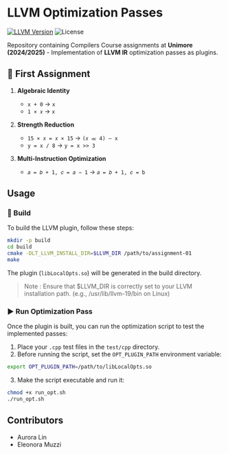 # LLVM Optimization Passes

[![LLVM Version](https://img.shields.io/badge/LLVM-19.1.7-orange.svg)](https://llvm.org/)
![License](https://img.shields.io/badge/License-MIT-blue.svg)

Repository containing Compilers Course assignments at **Unimore (2024/2025)** - Implementation of **LLVM IR** optimization passes as plugins.

## 📌 First Assignment 

1. **Algebraic Identity**
    - `x + 0` → `x`
    - `1 × 𝑥` → `x`

2. **Strength Reduction**
    - `15 × 𝑥 = 𝑥 × 15` → `(𝑥 ≪ 4) – x`
    - `y = x / 8` → `y = x >> 3`

3. **Multi-Instruction Optimization**
    - `𝑎 = 𝑏 + 1, 𝑐 = 𝑎 − 1` → `𝑎 = 𝑏 + 1, 𝑐 = b`

## Usage

### 🔧 Build
To build the LLVM plugin, follow these steps:
```bash
mkdir -p build
cd build
cmake -DLT_LLVM_INSTALL_DIR=$LLVM_DIR /path/to/assignment-01
make
```
The plugin (`libLocalOpts.so`) will be generated in the build directory.
> Note : Ensure that $LLVM_DIR is correctly set to your LLVM installation path. 
> (e.g., /usr/lib/llvm-19/bin on Linux)
### ▶️ Run Optimization Pass
Once the plugin is built, you can run the optimization script to test the implemented passes:
1. Place your `.cpp` test files in the `test/cpp` directory.
2. Before running the script, set the `OPT_PLUGIN_PATH` environment variable:
```bash
export OPT_PLUGIN_PATH=/path/to/libLocalOpts.so
```
3. Make the script executable and run it:
```bash
chmod +x run_opt.sh
./run_opt.sh
```
## Contributors
- Aurora Lin
- Eleonora Muzzi
